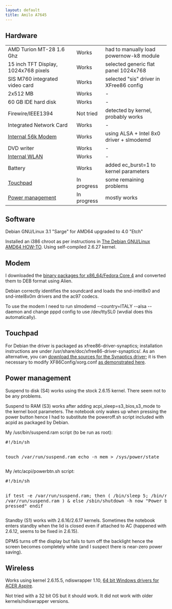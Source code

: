 ```yaml
---
layout: default
title: Amilo A7645
---
```

## Hardware

<table>
  <tr>
    <td>AMD Turion MT-28 1.6 Ghz </td>
    <td> Works </td>
    <td> had to manually load powernow-k8 module</td>  
  </tr>
  <tr>
    <td>15 inch TFT Display, 1024x768 pixels </td>
    <td> Works </td>
    <td> selected generic flat panel 1024x768</td>
  </tr>
  <tr>
    <td>SIS M760 integrated video card </td>
    <td> Works </td>
    <td> selected &quot;sis&quot; driver in XFree86 config</td>
  </tr>
  <tr>
    <td>2x512 MB </td>
    <td> Works </td>
    <td> -</td>
  </tr>
  <tr>
    <td>60 GB IDE hard disk </td>
    <td> Works </td>
    <td> -</td>
  </tr>
  <tr>
    <td>Firewire/IEEE1394 </td>
    <td> Not tried </td>
    <td> detected by kernel, probably works</td>
  </tr>
  <tr>
    <td>Integrated Network Card </td>
    <td> Works </td>
    <td> -</td>
  </tr>
  <tr>
    <td><a href="#modem">Internal 56k Modem</a> </td>
    <td> Works </td>
    <td> using ALSA + Intel 8x0 driver + slmodemd</td>
  </tr>
  <tr>
    <td>DVD writer </td>
    <td> Works </td>
    <td> -</td>
  </tr>
  <tr>
    <td><a href="#wireless">Internal WLAN</a> </td>
    <td> Works </td>
    <td> -</td>
  </tr>
  <tr>
    <td>Battery </td>
    <td> Works </td>
    <td> added ec_burst=1 to kernel parameters</td>
  </tr>
  <tr>
    <td><a href="#touchpad">Touchpad</a> </td>
    <td> In progress </td>
    <td> some remaining problems</td>
  </tr>
  <tr>
    <td><a href="#power">Power management</a> </td>
    <td> In progress </td>
    <td> mostly works</td>
  </tr>
</table>

## Software

<p>Debian GNU/Linux 3.1 &quot;Sarge&quot; for AMD64 upgraded to 4.0 &quot;Etch&quot;</p>
<p>Installed an i386 chroot as per instructions in <a href="https://alioth.debian.org/docman/view.php/30192/21/debian-amd64-howto.html#id271960">The Debian GNU/Linux AMD64 HOW-TO</a>. Using self-compiled 2.6.27 kernel.</p>

## Modem <a name="modem" />

<p>I downloaded the <a href="http://www.xs4all.nl/~pjl/slmodemd/slmodemd-2.9.9e_pre1_alsa-4.FC4.LC.x86_64.rpm ">binary packages for x86_64/Fedora Core 4</a> and converted them to DEB format using Alien.</p>
<p>Debian correctly identifies the soundcard and loads the snd-intel8x0 and snd-intel8x0m drivers and the ac97 codecs.</p>
<p>To use the modem I need to run slmodemd --country=ITALY --alsa --daemon and change pppd config to use /dev/ttySL0 (wvdial does this automatically).</p>

## Touchpad <a name="touchpad" />

<p>For Debian the driver is packaged as xfree86-driver-synaptics; installation instructions are under /usr/share/doc/xfree86-driver-synaptics/. As an alternative, you can <a href="http://web.telia.com/~u89404340/touchpad/files/">download the sources for the Synaptics driver</a>; it is then necessary to modify XF86Config/xorg.conf <a href="http://web.telia.com/~u89404340/touchpad/xorg.conf">as demonstrated here</a>.</p>

## Power management <a name="power" /> 

<p>Suspend to disk (S4) works using the stock 2.6.15 kernel. There seem not to be any problems.</p>

<p>Suspend to RAM (S3) works after adding acpi_sleep=s3_bios,s3_mode to the kernel boot parameters. The notebook only wakes up when pressing the power button hence I had to substitute the poweroff.sh script included with acpid as packaged by Debian.</p>
<p>My /usr/bin/suspend.ram script (to be run as root):</p>
<pre>
#!/bin/sh

touch /var/run/suspend.ram
echo -n mem > /sys/power/state
</pre>
<p>My /etc/acpi/powerbtn.sh script:</p>
<pre>
#!/bin/sh

if test -e /var/run/suspend.ram; then
    ( /bin/sleep 5; /bin/rm -rf /var/run/suspend.ram ) &amp;
else
    /sbin/shutdown -h now "Power button pressed"
endif 
</pre>
<p>Standby (S1) works with 2.6.16/2.6.17 kernels. Sometimes the notebook enters standby when the lid is closed even if attached to AC (happened with 2.6.12, seems to be fixed in 2.6.15).</p>
<p>DPMS turns off the display but fails to turn off the backlight hence the screen becomes completely white (and I suspect there is near-zero power saving).</p>

## Wireless <a name="wireless"/>

<p>Works using  kernel 2.6.15.5, ndiswrapper 1.10, <a href="ftp://ftp.support.acer-euro.com/notebook/aspire_3020_5020/driver/winxp64bit/">64 bit Windows drivers for ACER Aspire</a>.</p>
<p>Not tried with a 32 bit OS but it should work. It did not work with older kernels/ndiswrapper versions.</p>
